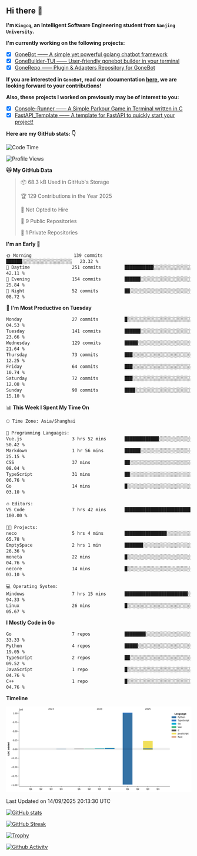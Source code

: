 ## Hi there 👋

**I'm `Kingcq`, an Intelligent Software Engineering student from `Nanjing University`.**

**I'm currently working on the following projects:**

- [x] [GoneBot —— A simple yet powerful golang chatbot framework](https://github.com/gonebot-dev/gonebot)
- [x] [GoneBuilder-TUI —— User-friendly gonebot builder in your terminal](https://github.com/gonebot-dev/gonebuilder-tui)
- [x] [GoneRepo —— Plugin & Adapters Repository for GoneBot](https://github.com/gonebot-dev/gonerepo)

**If you are interested in `GoneBot`, read our documentation [here](https://gonebot-dev.github.io/), we are looking forward to your contributions!**

**Also, these projects I worked on previously may be of interest to you:**

- [x] [Console-Runner —— A Simple Parkour Game in Terminal written in C](https://github.com/Kingcxp/Console-Runners)
- [x] [FastAPI_Template —— A template for FastAPI to quickly start your project!](https://github.com/Kingcxp/FastAPI_Template)

**Here are my GitHub stats: 👇**
<!--START_SECTION:waka-->
![Code Time](http://img.shields.io/badge/Code%20Time-1%2C878%20hrs%2041%20mins-blue)

![Profile Views](http://img.shields.io/badge/Profile%20Views-0-blue)

**🐱 My GitHub Data** 

> 📦 68.3 kB Used in GitHub's Storage 
 > 
> 🏆 129 Contributions in the Year 2025
 > 
> 🚫 Not Opted to Hire
 > 
> 📜 9 Public Repositories 
 > 
> 🔑 1 Private Repositories 
 > 
**I'm an Early 🐤** 

```text
🌞 Morning                139 commits         ██████░░░░░░░░░░░░░░░░░░░   23.32 % 
🌆 Daytime                251 commits         ███████████░░░░░░░░░░░░░░   42.11 % 
🌃 Evening                154 commits         ██████░░░░░░░░░░░░░░░░░░░   25.84 % 
🌙 Night                  52 commits          ██░░░░░░░░░░░░░░░░░░░░░░░   08.72 % 
```
📅 **I'm Most Productive on Tuesday** 

```text
Monday                   27 commits          █░░░░░░░░░░░░░░░░░░░░░░░░   04.53 % 
Tuesday                  141 commits         ██████░░░░░░░░░░░░░░░░░░░   23.66 % 
Wednesday                129 commits         █████░░░░░░░░░░░░░░░░░░░░   21.64 % 
Thursday                 73 commits          ███░░░░░░░░░░░░░░░░░░░░░░   12.25 % 
Friday                   64 commits          ███░░░░░░░░░░░░░░░░░░░░░░   10.74 % 
Saturday                 72 commits          ███░░░░░░░░░░░░░░░░░░░░░░   12.08 % 
Sunday                   90 commits          ████░░░░░░░░░░░░░░░░░░░░░   15.10 % 
```


📊 **This Week I Spent My Time On** 

```text
🕑︎ Time Zone: Asia/Shanghai

💬 Programming Languages: 
Vue.js                   3 hrs 52 mins       █████████████░░░░░░░░░░░░   50.42 % 
Markdown                 1 hr 56 mins        ██████░░░░░░░░░░░░░░░░░░░   25.15 % 
CSS                      37 mins             ██░░░░░░░░░░░░░░░░░░░░░░░   08.04 % 
TypeScript               31 mins             ██░░░░░░░░░░░░░░░░░░░░░░░   06.76 % 
Go                       14 mins             █░░░░░░░░░░░░░░░░░░░░░░░░   03.10 % 

🔥 Editors: 
VS Code                  7 hrs 42 mins       █████████████████████████   100.00 % 

🐱‍💻 Projects: 
neco                     5 hrs 4 mins        ████████████████░░░░░░░░░   65.78 % 
EmptySpace               2 hrs 1 min         ███████░░░░░░░░░░░░░░░░░░   26.36 % 
moneta                   22 mins             █░░░░░░░░░░░░░░░░░░░░░░░░   04.76 % 
necore                   14 mins             █░░░░░░░░░░░░░░░░░░░░░░░░   03.10 % 

💻 Operating System: 
Windows                  7 hrs 15 mins       ████████████████████████░   94.33 % 
Linux                    26 mins             █░░░░░░░░░░░░░░░░░░░░░░░░   05.67 % 
```

**I Mostly Code in Go** 

```text
Go                       7 repos             ████████░░░░░░░░░░░░░░░░░   33.33 % 
Python                   4 repos             █████░░░░░░░░░░░░░░░░░░░░   19.05 % 
TypeScript               2 repos             ██░░░░░░░░░░░░░░░░░░░░░░░   09.52 % 
JavaScript               1 repo              █░░░░░░░░░░░░░░░░░░░░░░░░   04.76 % 
C++                      1 repo              █░░░░░░░░░░░░░░░░░░░░░░░░   04.76 % 
```



**Timeline**

![Lines of Code chart](https://raw.githubusercontent.com/Kingcxp/Kingcxp/main/assets/bar_graph.png)


 Last Updated on 14/09/2025 20:13:30 UTC
<!--END_SECTION:waka-->

[![GitHub stats](https://github-readme-stats.vercel.app/api?username=Kingcxp&show_icons=true&count_private=true&theme=aura&hide_border=true&icon_color=FF4500&text_color=76EE00)](https://github.com/anuraghazra/github-readme-stats)    

[![GitHub Streak](https://github-readme-streak-stats.herokuapp.com/?user=Kingcxp&hide_border=true&theme=catppuccin-macchiato)](https://git.io/streak-stats)

[![Trophy](https://github-profile-trophy.vercel.app/?username=Kingcxp&theme=dracula)](https://github.com/ryo-ma/github-profile-trophy)

[![Github Activity](https://github-readme-activity-graph.vercel.app/graph?username=Kingcxp&theme=tokyo-night&hide_border=true)](https://github.com/ashutosh00710/github-readme-activity-graph)